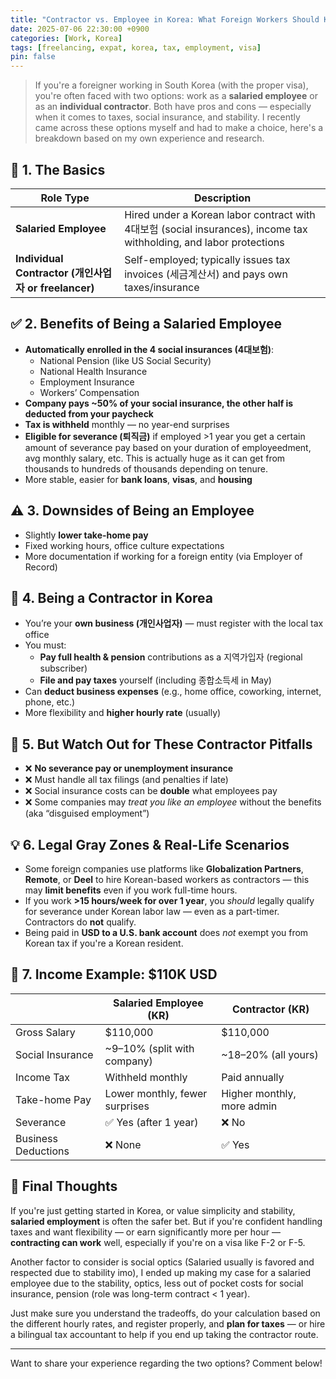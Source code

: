 ```yaml
---
title: "Contractor vs. Employee in Korea: What Foreign Workers Should Know"
date: 2025-07-06 22:30:00 +0900
categories: [Work, Korea]
tags: [freelancing, expat, korea, tax, employment, visa]
pin: false
---
```


> If you're a foreigner working in South Korea (with the proper visa), you're often faced with two options: work as a **salaried employee** or as an **individual contractor**. Both have pros and cons — especially when it comes to taxes, social insurance, and stability. I recently came across these options myself and had to make a choice, here's a breakdown based on my own experience and research.

## 🧾 1. The Basics

| Role Type         | Description                                              |
|-------------------|----------------------------------------------------------|
| **Salaried Employee** | Hired under a Korean labor contract with 4대보험 (social insurances), income tax withholding, and labor protections |
| **Individual Contractor (개인사업자 or freelancer)** | Self-employed; typically issues tax invoices (세금계산서) and pays own taxes/insurance |

## ✅ 2. Benefits of Being a Salaried Employee

- **Automatically enrolled in the 4 social insurances (4대보험)**:
  - National Pension (like US Social Security)
  - National Health Insurance
  - Employment Insurance
  - Workers’ Compensation
- **Company pays ~50% of your social insurance, the other half is deducted from your paycheck**
- **Tax is withheld** monthly — no year-end surprises
- **Eligible for severance (퇴직금)** if employed >1 year you get a certain amount of severance pay based on your duration of employeedment, avg monthly salary, etc. This is actually huge as it can get from thousands to hundreds of thousands depending on tenure. 
- More stable, easier for **bank loans**, **visas**, and **housing**

## ⚠️ 3. Downsides of Being an Employee

- Slightly **lower take-home pay**
- Fixed working hours, office culture expectations
- More documentation if working for a foreign entity (via Employer of Record)

## 🧾 4. Being a Contractor in Korea

- You’re your **own business (개인사업자)** — must register with the local tax office
- You must:
  - **Pay full health & pension** contributions as a 지역가입자 (regional subscriber)
  - **File and pay taxes** yourself (including 종합소득세 in May)
- Can **deduct business expenses** (e.g., home office, coworking, internet, phone, etc.)
- More flexibility and **higher hourly rate** (usually)

## 🚨 5. But Watch Out for These Contractor Pitfalls

- ❌ **No severance pay or unemployment insurance**
- ❌ Must handle all tax filings (and penalties if late)
- ❌ Social insurance costs can be **double** what employees pay
- ❌ Some companies may *treat you like an employee* without the benefits (aka “disguised employment”)

## 💡 6. Legal Gray Zones & Real-Life Scenarios

- Some foreign companies use platforms like **Globalization Partners**, **Remote**, or **Deel** to hire Korean-based workers as contractors — this may **limit benefits** even if you work full-time hours.
- If you work **>15 hours/week for over 1 year**, you *should* legally qualify for severance under Korean labor law — even as a part-timer. Contractors do **not** qualify.
- Being paid in **USD to a U.S. bank account** does *not* exempt you from Korean tax if you're a Korean resident.

## 🧮 7. Income Example: $110K USD

|                        | Salaried Employee (KR) | Contractor (KR)      |
|------------------------|------------------------|-----------------------|
| Gross Salary           | $110,000               | $110,000              |
| Social Insurance       | ~9–10% (split with company) | ~18–20% (all yours) |
| Income Tax             | Withheld monthly       | Paid annually         |
| Take-home Pay          | Lower monthly, fewer surprises | Higher monthly, more admin |
| Severance              | ✅ Yes (after 1 year)   | ❌ No                 |
| Business Deductions    | ❌ None                | ✅ Yes                |


## 🧭 Final Thoughts

If you're just getting started in Korea, or value simplicity and stability, **salaried employment** is often the safer bet. But if you're confident handling taxes and want flexibility — or earn significantly more per hour — **contracting can work** well, especially if you're on a visa like F-2 or F-5.

Another factor to consider is social optics (Salaried usually is favored and respected due to stability imo), I ended up making my case for a salaried employee due to the stability, optics, less out of pocket costs for social insurance, pension (role was long-term contract < 1 year). 

Just make sure you understand the tradeoffs, do your calculation based on the different hourly rates, and register properly, and **plan for taxes** — or hire a bilingual tax accountant to help if you end up taking the contractor route.

---

Want to share your experience regarding the two options? Comment below!

